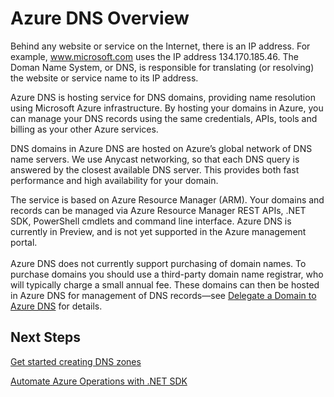 <properties 
   pageTitle="Overview of Azure DNS | Microsoft Azure" 
   description="Overview of Azure DNS hosting services on Microsoft Azure and start hosting your domain on Microsoft Azure" 
   services="dns" 
   documentationCenter="na" 
   authors="joaoma" 
   manager="adinah" 
   editor=""/>

<tags
   ms.service="dns"
   ms.devlang="na"
   ms.topic="article"
   ms.tgt_pltfrm="na"
   ms.workload="infrastructure-services" 
   ms.date="05/01/2015"
   ms.author="joaoma"/>

# Azure DNS Overview

Behind any website or service on the Internet, there is an IP address. For example, www.microsoft.com uses the IP address 134.170.185.46. The Doman Name System, or DNS, is responsible for translating (or resolving) the website or service name to its IP address.

Azure DNS is hosting service for DNS domains, providing name resolution using Microsoft Azure infrastructure. By hosting your domains in Azure, you can manage your DNS records using the same credentials, APIs, tools and billing as your other Azure services.

DNS domains in Azure DNS are hosted on Azure’s global network of DNS name servers.  We use Anycast networking, so that each DNS query is answered by the closest available DNS server. This provides both fast performance and high availability for your domain.

The service is based on Azure Resource Manager (ARM).  Your domains and records can be managed via Azure Resource Manager REST APIs, .NET SDK, PowerShell cmdlets and command line interface.  Azure DNS is currently in Preview, and is not yet supported in the Azure management portal.<BR><BR>
Azure DNS does not currently support purchasing of domain names.  To purchase domains you should use a third-party domain name registrar, who will typically charge a small annual fee.  These domains can then be hosted in Azure DNS for management of DNS records—see [Delegate a Domain to Azure DNS](dns-domain-delegation.md) for details.


## Next Steps

[Get started creating DNS zones](../dns-getstarted-create-dnszones)<BR>

[Automate Azure Operations with .NET SDK](../dns-sdk)





